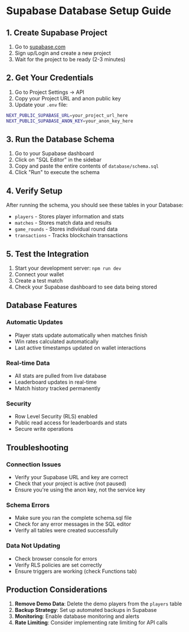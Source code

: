 # Supabase Database Setup Guide

## 1. Create Supabase Project

1. Go to [supabase.com](https://supabase.com)
2. Sign up/Login and create a new project
3. Wait for the project to be ready (2-3 minutes)

## 2. Get Your Credentials

1. Go to Project Settings → API
2. Copy your Project URL and anon public key
3. Update your `.env` file:

```bash
NEXT_PUBLIC_SUPABASE_URL=your_project_url_here
NEXT_PUBLIC_SUPABASE_ANON_KEY=your_anon_key_here
```

## 3. Run the Database Schema

1. Go to your Supabase dashboard
2. Click on "SQL Editor" in the sidebar
3. Copy and paste the entire contents of `database/schema.sql`
4. Click "Run" to execute the schema

## 4. Verify Setup

After running the schema, you should see these tables in your Database:
- `players` - Stores player information and stats
- `matches` - Stores match data and results
- `game_rounds` - Stores individual round data
- `transactions` - Tracks blockchain transactions

## 5. Test the Integration

1. Start your development server: `npm run dev`
2. Connect your wallet
3. Create a test match
4. Check your Supabase dashboard to see data being stored

## Database Features

### Automatic Updates
- Player stats update automatically when matches finish
- Win rates calculated automatically
- Last active timestamps updated on wallet interactions

### Real-time Data
- All stats are pulled from live database
- Leaderboard updates in real-time
- Match history tracked permanently

### Security
- Row Level Security (RLS) enabled
- Public read access for leaderboards and stats
- Secure write operations

## Troubleshooting

### Connection Issues
- Verify your Supabase URL and key are correct
- Check that your project is active (not paused)
- Ensure you're using the anon key, not the service key

### Schema Errors
- Make sure you ran the complete schema.sql file
- Check for any error messages in the SQL editor
- Verify all tables were created successfully

### Data Not Updating
- Check browser console for errors
- Verify RLS policies are set correctly
- Ensure triggers are working (check Functions tab)

## Production Considerations

1. **Remove Demo Data**: Delete the demo players from the `players` table
2. **Backup Strategy**: Set up automated backups in Supabase
3. **Monitoring**: Enable database monitoring and alerts
4. **Rate Limiting**: Consider implementing rate limiting for API calls